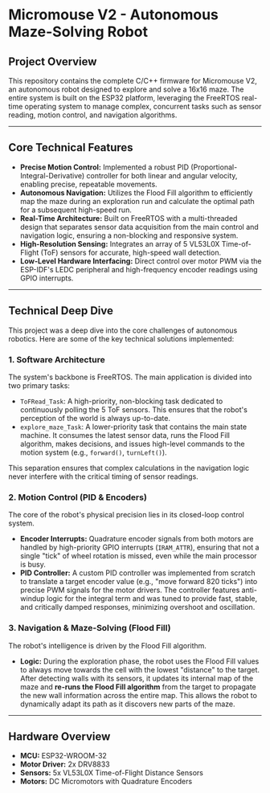# Micromouse V2 - Autonomous Maze-Solving Robot
## Project Overview

This repository contains the complete C/C++ firmware for Micromouse V2, an autonomous robot designed to explore and solve a 16x16 maze. The entire system is built on the ESP32 platform, leveraging the FreeRTOS real-time operating system to manage complex, concurrent tasks such as sensor reading, motion control, and navigation algorithms.

---

## Core Technical Features

*   **Precise Motion Control:** Implemented a robust PID (Proportional-Integral-Derivative) controller for both linear and angular velocity, enabling precise, repeatable movements.
*   **Autonomous Navigation:** Utilizes the Flood Fill algorithm to efficiently map the maze during an exploration run and calculate the optimal path for a subsequent high-speed run.
*   **Real-Time Architecture:** Built on FreeRTOS with a multi-threaded design that separates sensor data acquisition from the main control and navigation logic, ensuring a non-blocking and responsive system.
*   **High-Resolution Sensing:** Integrates an array of 5 VL53L0X Time-of-Flight (ToF) sensors for accurate, high-speed wall detection.
*   **Low-Level Hardware Interfacing:** Direct control over motor PWM via the ESP-IDF's LEDC peripheral and high-frequency encoder readings using GPIO interrupts.

---

## Technical Deep Dive

This project was a deep dive into the core challenges of autonomous robotics. Here are some of the key technical solutions implemented:

### 1. Software Architecture

The system's backbone is FreeRTOS. The main application is divided into two primary tasks:

*   `ToFRead_Task`: A high-priority, non-blocking task dedicated to continuously polling the 5 ToF sensors. This ensures that the robot's perception of the world is always up-to-date.
*   `explore_maze_Task`: A lower-priority task that contains the main state machine. It consumes the latest sensor data, runs the Flood Fill algorithm, makes decisions, and issues high-level commands to the motion system (e.g., `forward()`, `turnLeft()`).

This separation ensures that complex calculations in the navigation logic never interfere with the critical timing of sensor readings.

### 2. Motion Control (PID & Encoders)

The core of the robot's physical precision lies in its closed-loop control system.

*   **Encoder Interrupts:** Quadrature encoder signals from both motors are handled by high-priority GPIO interrupts (`IRAM_ATTR`), ensuring that not a single "tick" of wheel rotation is missed, even while the main processor is busy.
*   **PID Controller:** A custom PID controller was implemented from scratch to translate a target encoder value (e.g., "move forward 820 ticks") into precise PWM signals for the motor drivers. The controller features anti-windup logic for the integral term and was tuned to provide fast, stable, and critically damped responses, minimizing overshoot and oscillation.

### 3. Navigation & Maze-Solving (Flood Fill)

The robot's intelligence is driven by the Flood Fill algorithm.
*   **Logic:** During the exploration phase, the robot uses the Flood Fill values to always move towards the cell with the lowest "distance" to the target. After detecting walls with its sensors, it updates its internal map of the maze and **re-runs the Flood Fill algorithm** from the target to propagate the new wall information across the entire map. This allows the robot to dynamically adapt its path as it discovers new parts of the maze.

---

## Hardware Overview

*   **MCU:** ESP32-WROOM-32
*   **Motor Driver:** 2x DRV8833
*   **Sensors:** 5x VL53L0X Time-of-Flight Distance Sensors
*   **Motors:** DC Micromotors with Quadrature Encoders
